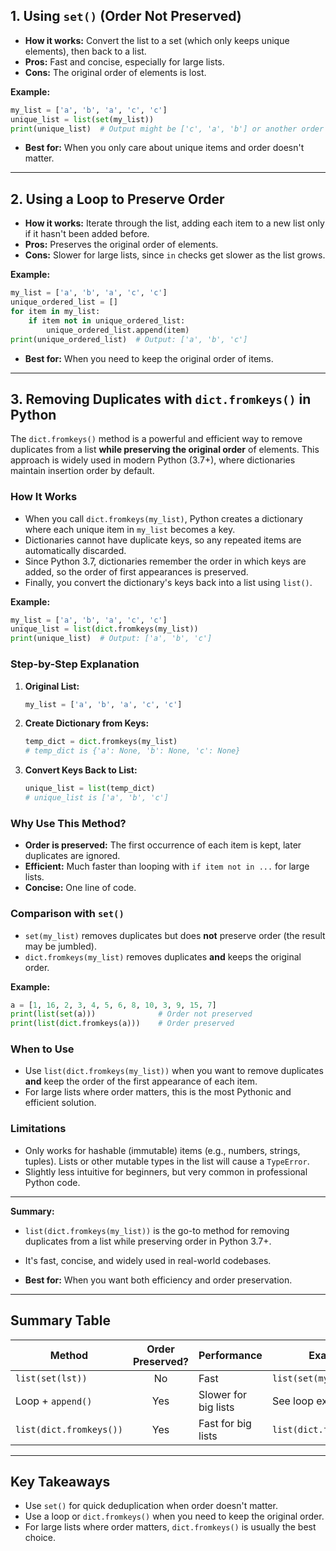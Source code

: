 ## 1. **Using `set()` (Order Not Preserved)**
- **How it works:** Convert the list to a set (which only keeps unique elements), then back to a list.
- **Pros:** Fast and concise, especially for large lists.
- **Cons:** The original order of elements is lost.

**Example:**
```python
my_list = ['a', 'b', 'a', 'c', 'c']
unique_list = list(set(my_list))
print(unique_list)  # Output might be ['c', 'a', 'b'] or another order
```
- **Best for:** When you only care about unique items and order doesn't matter.

***

## 2. **Using a Loop to Preserve Order**
- **How it works:** Iterate through the list, adding each item to a new list only if it hasn't been added before.
- **Pros:** Preserves the original order of elements.
- **Cons:** Slower for large lists, since `in` checks get slower as the list grows.

**Example:**
```python
my_list = ['a', 'b', 'a', 'c', 'c']
unique_ordered_list = []
for item in my_list:
    if item not in unique_ordered_list:
        unique_ordered_list.append(item)
print(unique_ordered_list)  # Output: ['a', 'b', 'c']
```
- **Best for:** When you need to keep the original order of items.

***
## 3. Removing Duplicates with `dict.fromkeys()` in Python

The `dict.fromkeys()` method is a powerful and efficient way to remove duplicates from a list **while preserving the original order** of elements. This approach is widely used in modern Python (3.7+), where dictionaries maintain insertion order by default.

### **How It Works**
- When you call `dict.fromkeys(my_list)`, Python creates a dictionary where each unique item in `my_list` becomes a key.
- Dictionaries cannot have duplicate keys, so any repeated items are automatically discarded.
- Since Python 3.7, dictionaries remember the order in which keys are added, so the order of first appearances is preserved.
- Finally, you convert the dictionary's keys back into a list using `list()`.

**Example:**
```python
my_list = ['a', 'b', 'a', 'c', 'c']
unique_list = list(dict.fromkeys(my_list))
print(unique_list)  # Output: ['a', 'b', 'c']
```

### **Step-by-Step Explanation**
1. **Original List:**
   ```python
   my_list = ['a', 'b', 'a', 'c', 'c']
   ```
2. **Create Dictionary from Keys:**
   ```python
   temp_dict = dict.fromkeys(my_list)
   # temp_dict is {'a': None, 'b': None, 'c': None}
   ```
3. **Convert Keys Back to List:**
   ```python
   unique_list = list(temp_dict)
   # unique_list is ['a', 'b', 'c']
   ```

### **Why Use This Method?**
- **Order is preserved:** The first occurrence of each item is kept, later duplicates are ignored.
- **Efficient:** Much faster than looping with `if item not in ...` for large lists.
- **Concise:** One line of code.

### **Comparison with `set()`**
- `set(my_list)` removes duplicates but does **not** preserve order (the result may be jumbled).
- `dict.fromkeys(my_list)` removes duplicates **and** keeps the original order.

**Example:**
```python
a = [1, 16, 2, 3, 4, 5, 6, 8, 10, 3, 9, 15, 7]
print(list(set(a)))              # Order not preserved
print(list(dict.fromkeys(a)))    # Order preserved
```

### **When to Use**
- Use `list(dict.fromkeys(my_list))` when you want to remove duplicates **and** keep the order of the first appearance of each item.
- For large lists where order matters, this is the most Pythonic and efficient solution.

### **Limitations**
- Only works for hashable (immutable) items (e.g., numbers, strings, tuples). Lists or other mutable types in the list will cause a `TypeError`.
- Slightly less intuitive for beginners, but very common in professional Python code.

***
**Summary:**
- `list(dict.fromkeys(my_list))` is the go-to method for removing duplicates from a list while preserving order in Python 3.7+.
- It's fast, concise, and widely used in real-world codebases.

- **Best for:** When you want both efficiency and order preservation.

***

## **Summary Table**
| Method                | Order Preserved? | Performance         | Example Code                        |
|-----------------------|:---------------:|--------------------|-------------------------------------|
| `list(set(lst))`      | No              | Fast               | `list(set(my_list))`                |
| Loop + `append()`     | Yes             | Slower for big lists| See loop example above              |
| `list(dict.fromkeys())`| Yes            | Fast for big lists | `list(dict.fromkeys(my_list))`      |

***

## **Key Takeaways**
- Use `set()` for quick deduplication when order doesn't matter.
- Use a loop or `dict.fromkeys()` when you need to keep the original order.
- For large lists where order matters, `dict.fromkeys()` is usually the best choice.
